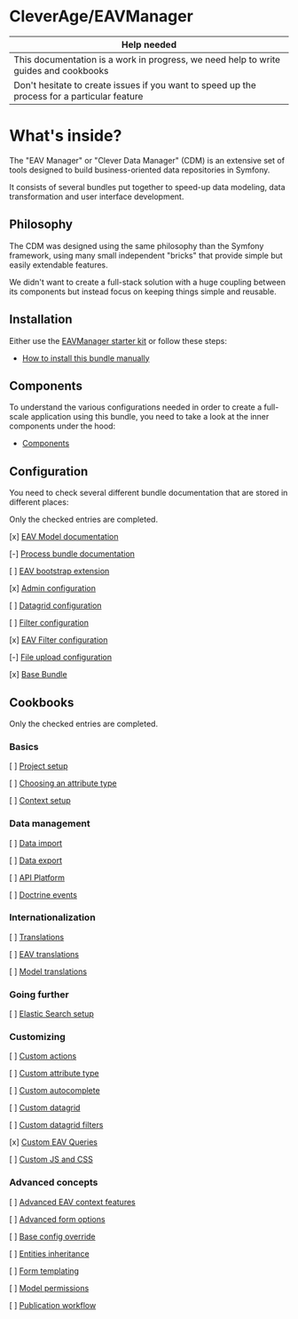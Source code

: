 CleverAge/EAVManager
====================

| Help needed |
| ----------- |
| This documentation is a work in progress, we need help to write guides and cookbooks |
| Don't hesitate to create issues if you want to speed up the process for a particular feature |

# What's inside?

The "EAV Manager" or "Clever Data Manager" (CDM) is an extensive set of tools designed to build business-oriented data
repositories in Symfony.

It consists of several bundles put together to speed-up data modeling, data transformation and user interface
development.

## Philosophy

The CDM was designed using the same philosophy than the Symfony framework, using many small independent "bricks" that
provide simple but easily extendable features.

We didn't want to create a full-stack solution with a huge coupling between its components but instead focus on keeping
things simple and reusable.

## Installation

Either use the [EAVManager starter kit](https://github.com/cleverage/eav-manager-starter-kit) or follow these steps:

 - [How to install this bundle manually](Documentation/A-01-install.md)

## Components

To understand the various configurations needed in order to create a full-scale application using this bundle, you need
to take a look at the inner components under the hood:

 - [Components](Documentation/B-01-components.md)

## Configuration

You need to check several different bundle documentation that are stored in different places:

Only the checked entries are completed.

[x] [EAV Model documentation](https://vincentchalnot.github.io/SidusEAVModelBundle)

[-] [Process bundle documentation](https://github.com/cleverage/process-bundle)

[ ] [EAV bootstrap extension](https://github.com/VincentChalnot/SidusEAVBootstrapBundle)

[x] [Admin configuration](https://github.com/VincentChalnot/SidusAdminBundle)

[ ] [Datagrid configuration](https://github.com/VincentChalnot/SidusDataGridBundle)

[ ] [Filter configuration](https://github.com/VincentChalnot/SidusFilterBundle)

[x] [EAV Filter configuration](https://github.com/VincentChalnot/SidusEAVFilterBundle)

[-] [File upload configuration](https://github.com/VincentChalnot/SidusFileUploadBundle)

[x] [Base Bundle](https://github.com/VincentChalnot/SidusBaseBundle)

## Cookbooks

Only the checked entries are completed.

### Basics

[ ] [Project setup](Documentation/Cookbooks/project_setup.md)

[ ] [Choosing an attribute type](Documentation/Cookbooks/choosing_attribute_type.md)

[ ] [Context setup](Documentation/Cookbooks/context_setup.md)

### Data management

[ ] [Data import](Documentation/Cookbooks/data_import.md)

[ ] [Data export](Documentation/Cookbooks/data_export.md)

[ ] [API Platform](Documentation/Cookbooks/api_platform.md)

[ ] [Doctrine events](Documentation/Cookbooks/doctrine_events.md)

### Internationalization

[ ] [Translations](Documentation/Cookbooks/translations.md)

[ ] [EAV translations](Documentation/Cookbooks/eav_translations.md)

[ ] [Model translations](Documentation/Cookbooks/model_translations.md)

### Going further

[ ] [Elastic Search setup](Documentation/Cookbooks/elastic_search_setup.md)

### Customizing

[ ] [Custom actions](Documentation/Cookbooks/custom_actions.md)

[ ] [Custom attribute type](Documentation/Cookbooks/custom_attribute_type.md)

[ ] [Custom autocomplete](Documentation/Cookbooks/custom_autocomplete.md)

[ ] [Custom datagrid](Documentation/Cookbooks/custom_datagrid.md)

[ ] [Custom datagrid filters](Documentation/Cookbooks/custom_datagrid_filters.md)

[x] [Custom EAV Queries](Documentation/Cookbooks/custom_eav_query.md)

[ ] [Custom JS and CSS](Documentation/Cookbooks/custom_js_css.md)

### Advanced concepts

[ ] [Advanced EAV context features](Documentation/Cookbooks/advanced_context.md)

[ ] [Advanced form options](Documentation/Cookbooks/advanced_form_options.md)

[ ] [Base config override](Documentation/Cookbooks/base_config_override.md)

[ ] [Entities inheritance](Documentation/Cookbooks/entities_inheritance.md)

[ ] [Form templating](Documentation/Cookbooks/form_templating.md)

[ ] [Model permissions](Documentation/Cookbooks/model_permissions.md)

[ ] [Publication workflow](Documentation/Cookbooks/publication_workflow.md)
